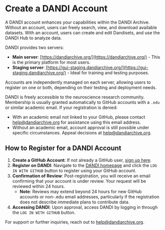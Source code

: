 # Create a DANDI Account

A DANDI account enhances your capabilities within the DANDI Archive.
Without an account, users can freely search, view, and download available datasets.
With an account, users can create and edit Dandisets, and use the DANDI Hub to analyze data.

DANDI provides two servers:

- **Main server**: [https://dandiarchive.org/](https://dandiarchive.org/) - This is the primary platform for most users.
- **Staging server**: [https://gui-staging.dandiarchive.org/](https://gui-staging.dandiarchive.org/) - Ideal for training and testing purposes.

Accounts are independently managed on each server, allowing users to register on one or both, depending on their testing and deployment needs.

DANDI is freely accessible to the neuroscience research community.
Membership is usually granted automatically to GitHub accounts with a `.edu` or similar academic email.
If your registration is denied:

- With an academic email not linked to your GitHub, please contact [help@dandiarchive.org](mailto:help@dandiarchive.org) for assistance using this email address.
- Without an academic email, account approval is still possible under specific circumstances. Appeal decisions at [help@dandiarchive.org](mailto:help@dandiarchive.org).

## How to Register for a DANDI Account

1. **Create a GitHub Account**: If not already a GitHub user, [sign up here](https://github.com/).
2. **Register on DANDI**: Navigate to the [DANDI homepage](https://dandiarchive.org) and click the `LOG IN WITH GITHUB` button to register using your GitHub account.
3. **Confirmation of Review**: Post-registration, you will receive an email confirming that your account is under review. Your request will be reviewed within 24 hours.
   - **Note**: Reviews may extend beyond 24 hours for new GitHub accounts or non-.edu email addresses, particularly if the registration does not describe immediate plans to contribute data.
4. **Accessing DANDI**: Upon approval, access DANDI by logging in through the `LOG IN WITH GITHUB` button.

For support or further inquiries, reach out to [help@dandiarchive.org](mailto:help@dandiarchive.org).